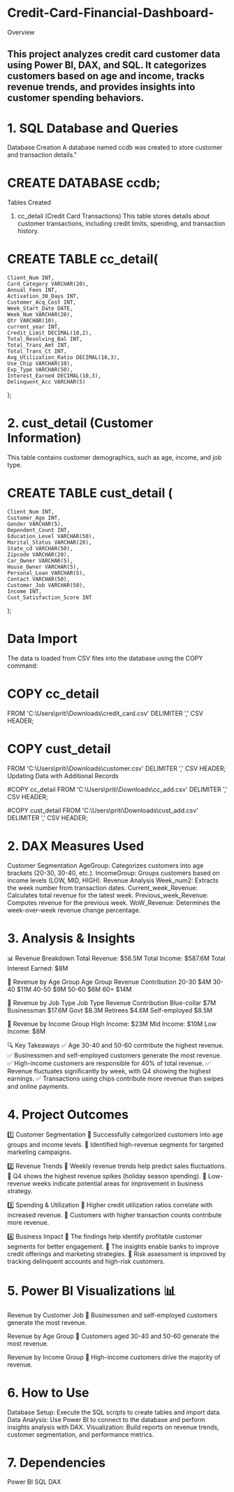 # Credit-Card-Financial-Dashboard-

Overview
## This project analyzes credit card customer data using Power BI, DAX, and SQL. It categorizes customers based on age and income, tracks revenue trends, and provides insights into customer spending behaviors.

# 1. SQL Database and Queries
Database Creation
A database named ccdb was created to store customer and transaction details."


# CREATE DATABASE ccdb;
Tables Created
1. cc_detail (Credit Card Transactions)
This table stores details about customer transactions, including credit limits, spending, and transaction history.

# CREATE TABLE cc_detail(
    Client_Num INT,
    Card_Category VARCHAR(20),
    Annual_Fees INT,
    Activation_30_Days INT,
    Customer_Acq_Cost INT,
    Week_Start_Date DATE,
    Week_Num VARCHAR(20),
    Qtr VARCHAR(10),
    current_year INT,
    Credit_Limit DECIMAL(10,2),
    Total_Revolving_Bal INT,
    Total_Trans_Amt INT,
    Total_Trans_Ct INT,
    Avg_Utilization_Ratio DECIMAL(10,3),
    Use_Chip VARCHAR(10),
    Exp_Type VARCHAR(50),
    Interest_Earned DECIMAL(10,3),
    Delinquent_Acc VARCHAR(5)
);
# 2. cust_detail (Customer Information)
This table contains customer demographics, such as age, income, and job type.

# CREATE TABLE cust_detail (
    Client_Num INT,
    Customer_Age INT,
    Gender VARCHAR(5),
    Dependent_Count INT,
    Education_Level VARCHAR(50),
    Marital_Status VARCHAR(20),
    State_cd VARCHAR(50),
    Zipcode VARCHAR(20),
    Car_Owner VARCHAR(5),
    House_Owner VARCHAR(5),
    Personal_Loan VARCHAR(5),
    Contact VARCHAR(50),
    Customer_Job VARCHAR(50),
    Income INT,
    Cust_Satisfaction_Score INT
);
# Data Import
The data is loaded from CSV files into the database using the COPY command:


# COPY cc_detail
FROM 'C:\Users\priti\Downloads\credit_card.csv'
DELIMITER ','
CSV HEADER;

# COPY cust_detail
FROM 'C:\Users\priti\Downloads\customer.csv'
DELIMITER ','
CSV HEADER;
Updating Data with Additional Records

#COPY cc_detail
FROM 'C:\Users\priti\Downloads\cc_add.csv'
DELIMITER ','
CSV HEADER;

#COPY cust_detail
FROM 'C:\Users\priti\Downloads\cust_add.csv'
DELIMITER ','
CSV HEADER;


# 2. DAX Measures Used
Customer Segmentation
AgeGroup: Categorizes customers into age brackets (20-30, 30-40, etc.).
IncomeGroup: Groups customers based on income levels (LOW, MID, HIGH).
Revenue Analysis
Week_num2: Extracts the week number from transaction dates.
Current_week_Revenue: Calculates total revenue for the latest week.
Previous_week_Revenue: Computes revenue for the previous week.
WoW_Revenue: Determines the week-over-week revenue change percentage.

# 3. Analysis & Insights
📊 Revenue Breakdown
Total Revenue: $56.5M
Total Income: $587.6M
Total Interest Earned: $8M

📌 Revenue by Age Group
Age Group	Revenue Contribution
20-30	$4M
30-40	$11M
40-50	$9M
50-60	$6M
60+	$14M

📌 Revenue by Job Type
Job Type	Revenue Contribution
Blue-collar	$7M
Businessman	$17.6M
Govt	$8.3M
Retirees	$4.6M
Self-employed	$8.5M

📌 Revenue by Income Group
High Income: $23M
Mid Income: $10M
Low Income: $8M

🔍 Key Takeaways
✅ Age 30-40 and 50-60 contribute the highest revenue.
✅ Businessmen and self-employed customers generate the most revenue.
✅ High-income customers are responsible for 40% of total revenue.
✅ Revenue fluctuates significantly by week, with Q4 showing the highest earnings.
✅ Transactions using chips contribute more revenue than swipes and online payments.

# 4. Project Outcomes
1️⃣ Customer Segmentation
📌 Successfully categorized customers into age groups and income levels.
📌 Identified high-revenue segments for targeted marketing campaigns.

2️⃣ Revenue Trends
📌 Weekly revenue trends help predict sales fluctuations.
📌 Q4 shows the highest revenue spikes (holiday season spending).
📌 Low-revenue weeks indicate potential areas for improvement in business strategy.

3️⃣ Spending & Utilization
📌 Higher credit utilization ratios correlate with increased revenue.
📌 Customers with higher transaction counts contribute more revenue.

4️⃣ Business Impact
📌 The findings help identify profitable customer segments for better engagement.
📌 The insights enable banks to improve credit offerings and marketing strategies.
📌 Risk assessment is improved by tracking delinquent accounts and high-risk customers.

# 5. Power BI Visualizations 📊
Revenue by Customer Job
📌 Businessmen and self-employed customers generate the most revenue.

Revenue by Age Group
📌 Customers aged 30-40 and 50-60 generate the most revenue.

Revenue by Income Group
📌 High-income customers drive the majority of revenue.

# 6. How to Use
Database Setup: Execute the SQL scripts to create tables and import data.
Data Analysis: Use Power BI to connect to the database and perform insights analysis with DAX.
Visualization: Build reports on revenue trends, customer segmentation, and performance metrics.

# 7. Dependencies
Power BI
SQL
DAX
